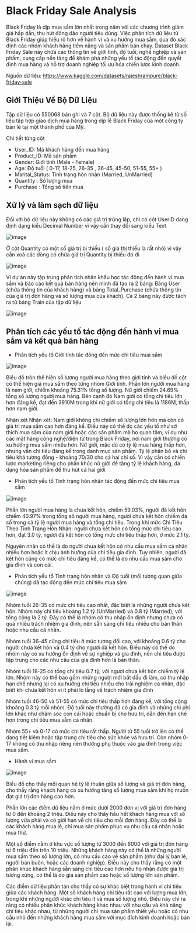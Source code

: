 # Black Friday Sale Analysis
Black Friday là dịp mua sắm lớn nhất trong năm với các chương trình giảm giá hấp dẫn, thu hút đông đảo người tiêu dùng. Việc phân tích dữ liệu từ Black Friday giúp hiểu rõ hơn về hành vi và xu hướng mua sắm, qua đó xác định các nhóm khách hàng tiềm năng và sản phẩm bán chạy. Dataset Black Friday Sale này chứa các thông tin về giới tính, độ tuổi, nghề nghiệp và sản phẩm, cung cấp nền tảng để khám phá những yếu tố tác động đến quyết định mua hàng và hỗ trợ doanh nghiệp tối ưu hóa chiến lược kinh doanh.

Nguồn dữ liệu: https://www.kaggle.com/datasets/rajeshrampure/black-friday-sale

## Giới Thiệu Về Bộ Dữ Liệu
Tập dữ liệu có 550068 bản ghi và 7 cột. Bộ dữ liệu này được thống kê từ số liệu tập hợp giao dịch mua hàng trong dịp lễ Black Friday của một công ty bán lẻ tại một thành phố của Mỹ.

Chi tiết từng cột 

- User_ID: Mã khách hàng đến mua hàng
- Product_ID: Mã sản phẩm
- Gender: Giới tính (Male - Female)
- Age: Độ tuổi ( 0-17, 18-25, 26-35 , 36-45, 45-50, 51-55, 55+ )
- Marital_Status: Tình trạng hôn nhân (Married, UnMarried)
- Quantity : Số lượng mua
- Purchase : Tổng số tiền mua

## Xử lý và làm sạch dữ liệu
Đối với bộ dữ liệu này không có các giá trị trùng lặp, chỉ có cột UserID  đang định dạng kiểu Decimal Number vì vậy cần thay đổi sang kiểu Text

![image](https://github.com/user-attachments/assets/a217d09d-64a5-4902-9193-74ef1ac52064)


Ở cột Quantity có một số giá trị bị thiếu ( số giá thị thiếu là rất nhỏ) vì vậy cần xoá các dòng có chứa giá trị Quantity bị thiếu đó đi

![image](https://github.com/user-attachments/assets/92f1e460-fbe5-4096-b91c-dd4a9dda5a3a)

Vì dự án này tập trung phân tích nhân khẩu học tác động đến hành vi mua sắm và báo cáo kết quả bán hàng nên mình đã tạo ra 2 bảng: Bảng User (chứa thông tin của khách hàng) và bảng Total_Purchase (chứa thông tin của giá trị đơn hàng và số lượng mua của khách). Cả 2 bảng này được tách ra từ bảng Train của tập dữ liệu

![image](https://github.com/user-attachments/assets/1691f84e-7512-41cc-a947-743ca31375a1)

## Phân tích các yếu tố tác động đến hành vi mua sắm và kết quả bán hàng

- Phân tích yếu tố Giới tính tác đông đến mức chi tiêu mua sắm

![image](https://github.com/user-attachments/assets/83e6ec29-89a5-4576-8c1a-4966815073f8)

Biểu đồ tròn thể hiện số lượng người mua hàng theo giới tính  và biểu đồ cột có thể hiện giá mua sắm theo từng nhóm Giới tính. Phần lớn người mua hàng là nam giới, chiếm khoảng 75.31% tổng số lượng.
Nữ giới chiếm 24.69% tổng số lượng người mua hàng. Bên cạnh đó Nam giới có tổng chi tiêu lớn hơn đáng kể, đạt đến 3910M trong khi nữ giới có tổng chi tiêu là 1186M, thấp hơn nam giới.

Nhận xét Nhận xét: Nam giới không chỉ chiếm số lượng lớn hơn mà còn có giá trị mua sắm cao hơn đáng kể.  Điều này có thể do các yếu tố như sở thích mua sắm của nam giới hoặc các sản phẩm mà họ quan tâm, ví dụ như các mặt hàng công nghệ/điện tử trong Black Friday, nơi nam giới thường có xu hướng mua sắm nhiều hơn. Nữ giới, mặc dù có tỷ lệ mua hàng thấp hơn, nhưng vẫn chi tiêu đáng kể trong danh mục sản phẩm.
Tỷ lệ phân bố và chi tiêu khá tương đồng - khoảng 70/30 cho cả hai chỉ số. Vì vậy cần có chiến lược marketing riêng cho phân khúc nữ giới để tăng tỷ lệ khách hàng, đa dạng hóa sản phẩm để thu hút cả hai giới

- Phân tích yếu tố Tình trạng hôn nhân tác động đến mức chi tiêu mua sắm

![image](https://github.com/user-attachments/assets/5d802786-3a04-4c9a-a3da-44bfa7d9feea)

Phần lớn người mua hàng là chưa kết hôn, chiếm 59.03%, người đã kết hôn chiếm 40.97% trong tổng số người mua hàng, người chưa kết hôn chiếm đa số trong cả tỷ lệ người mua hàng và tổng chi tiêu. Trong khi mức Chi Tiêu Theo Tình Trạng Hôn Nhân: người chưa kết hôn có tổng mức chi tiêu cao hơn, đạt 3.0 tỷ, người đã kết hôn có tổng mức chi tiêu thấp hơn, ở mức 2.1 tỷ.

Nguyên nhân có thể là do người chưa kết hôn có nhu cầu mua sắm cá nhân nhiều hơn hoặc ít chịu ảnh hưởng của chi tiêu gia đình. Tuy nhiên, người đã kết hôn cũng có mức chi tiêu đáng kể, có thể là do nhu cầu mua sắm cho gia đình và con cái.

- Phân tích yếu tố Tình trạng hôn nhân và Độ tuổi (mối tương quan giữa chúng) đã tác động đến mức chi tiêu mua sắm

![image](https://github.com/user-attachments/assets/06296e2c-44a4-46a2-9391-0d3874fbcfc7)

Nhóm tuổi 26-35 có mức chi tiêu cao nhất, đặc biệt là những người chưa kết hôn. Nhóm này chi tiêu khoảng 1.2 tỷ (UnMarried) và 0.8 tỷ (Married), với tổng cộng là 2 tỷ. Đây có thể là nhóm có thu nhập ổn định nhưng chưa có quá nhiều trách nhiệm gia đình, nên sẵn sàng chi tiêu nhiều cho bản thân hoặc nhu cầu cá nhân.

Nhóm tuổi 36-45 cũng chi tiêu ở mức tương đối cao, với khoảng 0.6 tỷ cho người chưa kết hôn và 0.4 tỷ cho người đã kết hôn. Điều này có thể do nhóm này có xu hướng ổn định về sự nghiệp và gia đình, nên chi tiêu được tập trung cho các nhu cầu của gia đình hơn là bản thân.

Nhóm tuổi 18-25 có tổng chi tiêu 0.7 tỷ, với người chưa kết hôn chiếm tỷ lệ lớn. Nhóm này có thể bao gồm những người mới bắt đầu đi làm, có thu nhập hạn chế nhưng lại có xu hướng chi tiêu nhiều cho trải nghiệm cá nhân, đặc biệt khi chưa kết hôn  vì ít phải lo lắng về trách nhiệm gia đình

Nhóm tuổi 46-50 và 51-55 có mức chi tiêu thấp hơn đáng kể, với tổng cộng khoảng 0.3 tỷ mỗi nhóm. Độ tuổi này thường đã có gia đình và những chi phí lớn khác như chăm sóc con cái hoặc chuẩn bị cho hưu trí, dẫn đến hạn chế hơn trong chi tiêu mua sắm cá nhân.

Nhóm 55+ và 0-17 có mức chi tiêu rất thấp. Người từ 55 tuổi trở lên có thể đang tiết kiệm hoặc tập trung chi tiêu cho sức khỏe và hưu trí. Còn nhóm 0-17 không có thu nhập riêng nên thường phụ thuộc vào gia đình trong việc mua sắm.

- Hành vi mua sắm

![image](https://github.com/user-attachments/assets/c9494cac-8bc6-4352-9a9f-0088de506dc0)

Biểu đồ cho thấy mối quan hệ tỷ lệ thuận giữa số lượng và giá trị đơn hàng, cho thấy rằng khách hàng có xu hướng tăng số lượng mua sắm khi họ muốn đạt giá trị đơn hàng cao hơn.

Phần lớn các điểm dữ liệu nằm ở mức dưới 2000 đơn vị với giá trị đơn hàng từ 0 đến khoảng 2 triệu. Điều này cho thấy hầu hết khách hàng mua với số lượng vừa phải và có giới hạn về chi tiêu cho mỗi đơn hàng.
Đây có thể là các khách hàng mua lẻ, chỉ mua sản phẩm phục vụ nhu cầu cá nhân hoặc mua thử.

Một số điểm nằm ở khu vực số lượng từ 3000 đến 6000 với giá trị đơn hàng từ 6 triệu đến trên 10 triệu. Những khách hàng này có thể là những người mua sắm theo số lượng lớn, có nhu cầu cao về sản phẩm (như đại lý bán lẻ, người bán buôn, hoặc các doanh nghiệp). Điều này cho thấy rằng có một phân khúc khách hàng sẵn sàng chi tiêu cao hơn nếu họ nhận được giá trị tương xứng, có thể là do giá sản phẩm cao hoặc số lượng lớn sản phẩm.

Các điểm dữ liệu phân tán cho thấy có sự khác biệt trong hành vi chi tiêu giữa các khách hàng. Một số khách hàng chi tiêu rất cao với lượng mua lớn, trong khi những người khác chi tiêu ít và mua số lượng nhỏ.
Điều này chỉ ra rằng có nhiều phân khúc khách hàng khác nhau với nhu cầu và khả năng chi tiêu khác nhau, từ những người chỉ mua sản phẩm thiết yếu hoặc có nhu cầu nhỏ đến những khách hàng mua sắm với mục đích kinh doanh hoặc bán lại.







